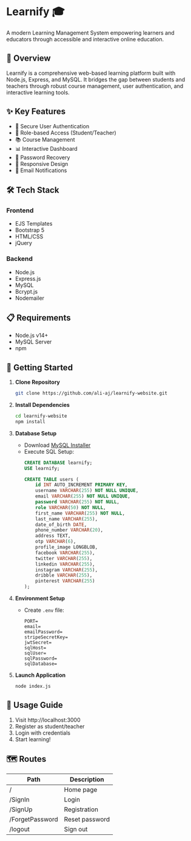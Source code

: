 # Learnify 🎓

A modern Learning Management System empowering learners and educators through accessible and interactive online education.

## 🌟 Overview

Learnify is a comprehensive web-based learning platform built with Node.js, Express, and MySQL. It bridges the gap between students and teachers through robust course management, user authentication, and interactive learning tools.

## ✨ Key Features

- 🔐 Secure User Authentication
- 👥 Role-based Access (Student/Teacher)
- 📚 Course Management
- 📊 Interactive Dashboard
- 🔄 Password Recovery
- 📱 Responsive Design
- 📧 Email Notifications

## 🛠️ Tech Stack

### Frontend
- EJS Templates
- Bootstrap 5
- HTML/CSS
- jQuery

### Backend
- Node.js
- Express.js
- MySQL
- Bcrypt.js
- Nodemailer

## 📋 Requirements

- Node.js v14+
- MySQL Server
- npm

## 🚀 Getting Started

1. **Clone Repository**
   ```bash
   git clone https://github.com/ali-aj/learnify-website.git
   ```

2. **Install Dependencies**
   ```bash
   cd learnify-website
   npm install
   ```

3. **Database Setup**
   - Download [MySQL Installer](https://cdn.mysql.com//Downloads/MySQLInstaller/mysql-installer-community-8.0.42.0.msi)
   - Execute SQL Setup:
     ```sql
     CREATE DATABASE learnify;
     USE learnify;
     
     CREATE TABLE users (
         id INT AUTO_INCREMENT PRIMARY KEY,
         username VARCHAR(255) NOT NULL UNIQUE,
         email VARCHAR(255) NOT NULL UNIQUE,
         password VARCHAR(255) NOT NULL,
         role VARCHAR(50) NOT NULL,
         first_name VARCHAR(255) NOT NULL,
         last_name VARCHAR(255),
         date_of_birth DATE,
         phone_number VARCHAR(20),
         address TEXT,
         otp VARCHAR(6),
         profile_image LONGBLOB,
         facebook VARCHAR(255),
         twitter VARCHAR(255),
         linkedin VARCHAR(255),
         instagram VARCHAR(255),
         dribble VARCHAR(255),
         pinterest VARCHAR(255)
     );
     ```

4. **Environment Setup**
   - Create `.env` file:
     ```
     PORT=
     email=
     emailPassword=
     stripeSecretKey=
     jwtSecret=
     sqlHost=
     sqlUser=
     sqlPassword=
     sqlDatabase=
     ```

5. **Launch Application**
   ```bash
   node index.js
   ```

## 🎯 Usage Guide

1. Visit http://localhost:3000
2. Register as student/teacher
3. Login with credentials
4. Start learning!

## 🗺️ Routes

| Path | Description |
|------|-------------|
| / | Home page |
| /SignIn | Login |
| /SignUp | Registration |
| /ForgetPassword | Reset password |
| /logout | Sign out |

